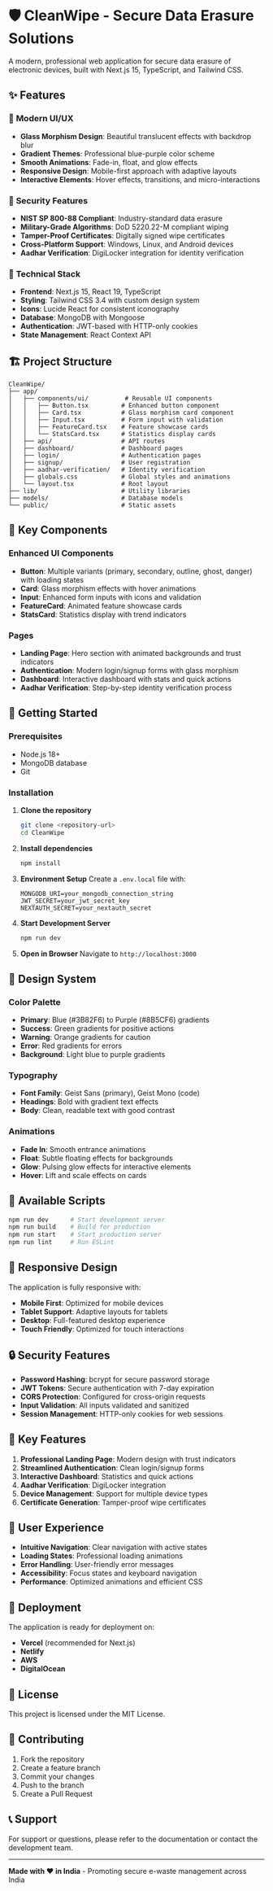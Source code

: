 # 🛡️ CleanWipe - Secure Data Erasure Solutions

A modern, professional web application for secure data erasure of electronic devices, built with Next.js 15, TypeScript, and Tailwind CSS.

## ✨ Features

### 🎨 **Modern UI/UX**

- **Glass Morphism Design**: Beautiful translucent effects with backdrop blur
- **Gradient Themes**: Professional blue-purple color scheme
- **Smooth Animations**: Fade-in, float, and glow effects
- **Responsive Design**: Mobile-first approach with adaptive layouts
- **Interactive Elements**: Hover effects, transitions, and micro-interactions

### 🔐 **Security Features**

- **NIST SP 800-88 Compliant**: Industry-standard data erasure
- **Military-Grade Algorithms**: DoD 5220.22-M compliant wiping
- **Tamper-Proof Certificates**: Digitally signed wipe certificates
- **Cross-Platform Support**: Windows, Linux, and Android devices
- **Aadhar Verification**: DigiLocker integration for identity verification

### 🚀 **Technical Stack**

- **Frontend**: Next.js 15, React 19, TypeScript
- **Styling**: Tailwind CSS 3.4 with custom design system
- **Icons**: Lucide React for consistent iconography
- **Database**: MongoDB with Mongoose
- **Authentication**: JWT-based with HTTP-only cookies
- **State Management**: React Context API

## 🏗️ Project Structure

```
CleanWipe/
├── app/
│   ├── components/ui/          # Reusable UI components
│   │   ├── Button.tsx         # Enhanced button component
│   │   ├── Card.tsx           # Glass morphism card component
│   │   ├── Input.tsx          # Form input with validation
│   │   ├── FeatureCard.tsx    # Feature showcase cards
│   │   └── StatsCard.tsx      # Statistics display cards
│   ├── api/                   # API routes
│   ├── dashboard/             # Dashboard pages
│   ├── login/                 # Authentication pages
│   ├── signup/                # User registration
│   ├── aadhar-verification/   # Identity verification
│   ├── globals.css            # Global styles and animations
│   └── layout.tsx             # Root layout
├── lib/                       # Utility libraries
├── models/                    # Database models
└── public/                    # Static assets
```

## 🎯 Key Components

### **Enhanced UI Components**

- **Button**: Multiple variants (primary, secondary, outline, ghost, danger) with loading states
- **Card**: Glass morphism effects with hover animations
- **Input**: Enhanced form inputs with icons and validation
- **FeatureCard**: Animated feature showcase cards
- **StatsCard**: Statistics display with trend indicators

### **Pages**

- **Landing Page**: Hero section with animated backgrounds and trust indicators
- **Authentication**: Modern login/signup forms with glass morphism
- **Dashboard**: Interactive dashboard with stats and quick actions
- **Aadhar Verification**: Step-by-step identity verification process

## 🚀 Getting Started

### Prerequisites

- Node.js 18+
- MongoDB database
- Git

### Installation

1. **Clone the repository**

   ```bash
   git clone <repository-url>
   cd CleanWipe
   ```

2. **Install dependencies**

   ```bash
   npm install
   ```

3. **Environment Setup**
   Create a `.env.local` file with:

   ```env
   MONGODB_URI=your_mongodb_connection_string
   JWT_SECRET=your_jwt_secret_key
   NEXTAUTH_SECRET=your_nextauth_secret
   ```

4. **Start Development Server**

   ```bash
   npm run dev
   ```

5. **Open in Browser**
   Navigate to `http://localhost:3000`

## 🎨 Design System

### **Color Palette**

- **Primary**: Blue (#3B82F6) to Purple (#8B5CF6) gradients
- **Success**: Green gradients for positive actions
- **Warning**: Orange gradients for caution
- **Error**: Red gradients for errors
- **Background**: Light blue to purple gradients

### **Typography**

- **Font Family**: Geist Sans (primary), Geist Mono (code)
- **Headings**: Bold with gradient text effects
- **Body**: Clean, readable text with good contrast

### **Animations**

- **Fade In**: Smooth entrance animations
- **Float**: Subtle floating effects for backgrounds
- **Glow**: Pulsing glow effects for interactive elements
- **Hover**: Lift and scale effects on cards

## 🔧 Available Scripts

```bash
npm run dev      # Start development server
npm run build    # Build for production
npm run start    # Start production server
npm run lint     # Run ESLint
```

## 📱 Responsive Design

The application is fully responsive with:

- **Mobile First**: Optimized for mobile devices
- **Tablet Support**: Adaptive layouts for tablets
- **Desktop**: Full-featured desktop experience
- **Touch Friendly**: Optimized for touch interactions

## 🔒 Security Features

- **Password Hashing**: bcrypt for secure password storage
- **JWT Tokens**: Secure authentication with 7-day expiration
- **CORS Protection**: Configured for cross-origin requests
- **Input Validation**: All inputs validated and sanitized
- **Session Management**: HTTP-only cookies for web sessions

## 🌟 Key Features

1. **Professional Landing Page**: Modern design with trust indicators
2. **Streamlined Authentication**: Clean login/signup forms
3. **Interactive Dashboard**: Statistics and quick actions
4. **Aadhar Verification**: DigiLocker integration
5. **Device Management**: Support for multiple device types
6. **Certificate Generation**: Tamper-proof wipe certificates

## 🎯 User Experience

- **Intuitive Navigation**: Clear navigation with active states
- **Loading States**: Professional loading animations
- **Error Handling**: User-friendly error messages
- **Accessibility**: Focus states and keyboard navigation
- **Performance**: Optimized animations and efficient CSS

## 🚀 Deployment

The application is ready for deployment on:

- **Vercel** (recommended for Next.js)
- **Netlify**
- **AWS**
- **DigitalOcean**

## 📄 License

This project is licensed under the MIT License.

## 🤝 Contributing

1. Fork the repository
2. Create a feature branch
3. Commit your changes
4. Push to the branch
5. Create a Pull Request

## 📞 Support

For support or questions, please refer to the documentation or contact the development team.

---

**Made with ❤️ in India** - Promoting secure e-waste management across India
